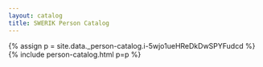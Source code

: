```yaml
---
layout: catalog
title: SWERIK Person Catalog
---
```

{% assign p = site.data._person-catalog.i-5wjo1ueHReDkDwSPYFudcd %}
{% include person-catalog.html p=p %}

